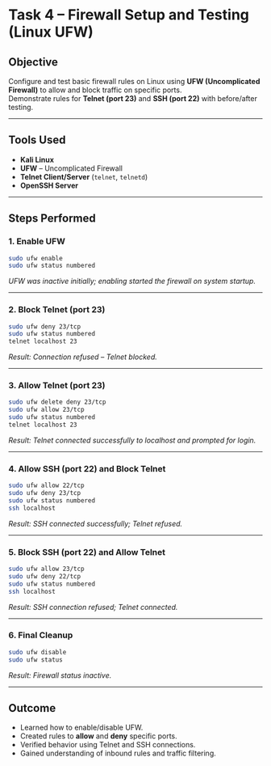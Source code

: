 
# Task 4 – Firewall Setup and Testing (Linux UFW)

## Objective
Configure and test basic firewall rules on Linux using **UFW (Uncomplicated Firewall)** to allow and block traffic on specific ports.  
Demonstrate rules for **Telnet (port 23)** and **SSH (port 22)** with before/after testing.

---

## Tools Used
- **Kali Linux**
- **UFW** – Uncomplicated Firewall
- **Telnet Client/Server** (`telnet`, `telnetd`)
- **OpenSSH Server**

---

## Steps Performed

### 1. Enable UFW
```bash
sudo ufw enable
sudo ufw status numbered
````

*UFW was inactive initially; enabling started the firewall on system startup.*

---

### 2. Block Telnet (port 23)

```bash
sudo ufw deny 23/tcp
sudo ufw status numbered
telnet localhost 23
```

*Result: Connection refused – Telnet blocked.*

---

### 3. Allow Telnet (port 23)

```bash
sudo ufw delete deny 23/tcp
sudo ufw allow 23/tcp
sudo ufw status numbered
telnet localhost 23
```

*Result: Telnet connected successfully to localhost and prompted for login.*

---

### 4. Allow SSH (port 22) and Block Telnet

```bash
sudo ufw allow 22/tcp
sudo ufw deny 23/tcp
sudo ufw status numbered
ssh localhost
```

*Result: SSH connected successfully; Telnet refused.*

---

### 5. Block SSH (port 22) and Allow Telnet

```bash
sudo ufw allow 23/tcp
sudo ufw deny 22/tcp
sudo ufw status numbered
ssh localhost
```

*Result: SSH connection refused; Telnet connected.*

---

### 6. Final Cleanup

```bash
sudo ufw disable
sudo ufw status
```

*Result: Firewall status inactive.*

---

## Outcome

* Learned how to enable/disable UFW.
* Created rules to **allow** and **deny** specific ports.
* Verified behavior using Telnet and SSH connections.
* Gained understanding of inbound rules and traffic filtering.
